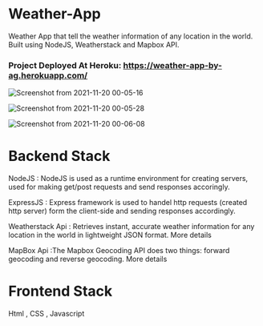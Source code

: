 # Weather-App
Weather App that tell the weather information of any location in the world. Built using NodeJS, Weatherstack and Mapbox API.

### Project Deployed At Heroku: https://weather-app-by-ag.herokuapp.com/

![Screenshot from 2021-11-20 00-05-16](https://user-images.githubusercontent.com/50790815/142674368-b17334df-8350-4679-9ceb-bbb8bf4e5f0d.png)

![Screenshot from 2021-11-20 00-05-28](https://user-images.githubusercontent.com/50790815/142674372-a3d00e81-79a7-414e-8b0e-99cbbffaa959.png)

![Screenshot from 2021-11-20 00-06-08](https://user-images.githubusercontent.com/50790815/142674379-f04097d4-3b38-4991-96cf-00fed5302c81.png)


# Backend Stack
NodeJS : NodeJS is used as a runtime environment for
creating servers, used for making get/post requests and send
responses accoringly.


ExpressJS : Express framework is used to handel http
requests (created http server) form the client-side and sending
responses accordingly.


Weatherstack Api : Retrieves instant, accurate weather
information for any location in the world in lightweight JSON format.
More details


MapBox Api :The Mapbox Geocoding API does two things:
forward geocoding and reverse geocoding. More details


# Frontend Stack
Html , CSS ,  Javascript  
